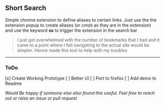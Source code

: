 ## Short Search 

Simple chrome extension to define aliases to certain links. Just use the the extension popup to create aliases (or _cmds_ as they are in the extension) and use the keyword **ss** to trigger the extension in the search bar

> I just got overwhelmed with the number of bookmarks that I had and it came to a point where I felt navigating to the actual site would be simpler. Hence made this tool to help with my troubles

---

### ToDo

[x] Create Working Prototype
[ ] Better UI
[ ] Port to firefox
[ ] Add demo to Readme


_Would Be happy if someone else also found this useful. Feel free to reach out or raise an issue or pull request_
